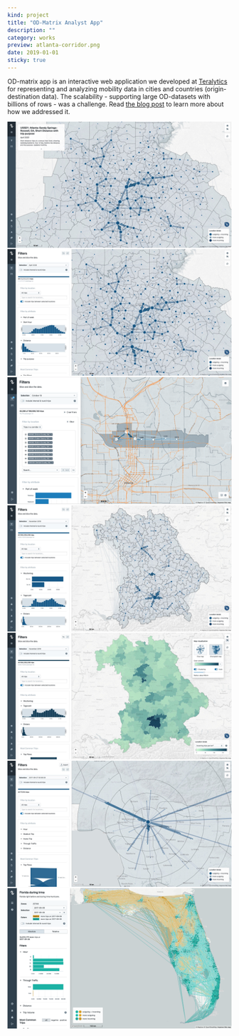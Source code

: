 ```yaml
---
kind: project
title: "OD-Matrix Analyst App"
description: ""
category: works
preview: atlanta-corridor.png
date: 2019-01-01
sticky: true
---
```

OD-matrix app is an interactive web application we developed at [Teralytics](http://teralytics.net)
for representing and analyzing mobility data in cities and countries (origin-destination data). 
The scalability - supporting large OD-datasets with billions of rows - was a challenge. 
Read [the blog post](https://medium.com/teralytics/visualizing-mobility-data-the-scalability-challenge-2575fe819702) to learn more about 
 how we addressed it.

![](atlanta00.jpg)
![](atlanta0.jpg)
![](atlanta-corridor.png)
![](bayern.jpg)
![](choropleth.jpg)
![](stad.jpg)
![](irma0.png)

